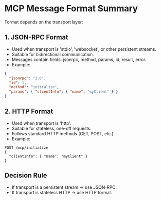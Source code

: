 # MCP Message Format Summary

Format depends on the transport layer:

## 1. JSON-RPC Format
- Used when transport is 'stdio', 'websocket', or other persistent streams.
- Suitable for bidirectional communication.
- Messages contain fields: jsonrpc, method, params, id, result, error.
- Example:
```json
{
  "jsonrpc": "2.0",
  "id": 1,
  "method": "initialize",
  "params": { "clientInfo": { "name": "myClient" } }
}
```

## 2. HTTP Format
- Used when transport is 'http'.
- Suitable for stateless, one-off requests.
- Follows standard HTTP methods (GET, POST, etc.).
- Example:
```http
POST /mcp/initialize
{
  "clientInfo": { "name": "myClient" }
}
```

## Decision Rule
- If transport is a persistent stream → use JSON-RPC.
- If transport is stateless HTTP → use HTTP format.
